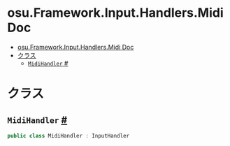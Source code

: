 # osu.Framework.Input.Handlers.Midi Doc
- [osu.Framework.Input.Handlers.Midi Doc](#osuframeworkinputhandlersmidi-doc)
- [クラス](#クラス)
  - [`MidiHandler` #](#midihandler-)

# クラス
## `MidiHandler` [#](https://github.com/ppy/osu-framework/blob/master/osu.Framework/Input/Handlers/Midi/MidiHandler.cs#L22)
```csharp
public class MidiHandler : InputHandler
```